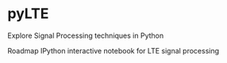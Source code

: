 # pyLTE

Explore Signal Processing techniques in Python

Roadmap
IPython interactive notebook for LTE signal processing
